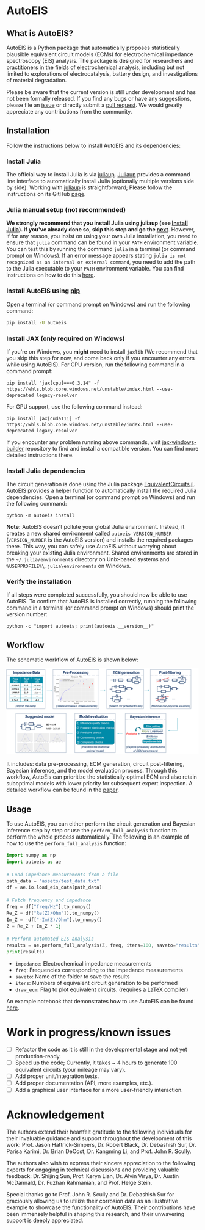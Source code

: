 # AutoEIS
## What is AutoEIS?
AutoEIS is a Python package that automatically proposes statistically plausible equivalent circuit models (ECMs) for electrochemical impedance spectroscopy (EIS) analysis. The package is designed for researchers and practitioners in the fields of electrochemical analysis, including but not limited to explorations of electrocatalysis, battery design, and investigations of material degradation.

Please be aware that the current version is still under development and has not been formally released. If you find any bugs or have any suggestions, please file an [issue](https://github.com/AUTODIAL/AutoEIS/issues) or directly submit a [pull request](https://github.com/AUTODIAL/AutoEIS/pulls). We would greatly appreciate any contributions from the community.

## Installation
Follow the instructions below to install AutoEIS and its dependencies:

### Install Julia
The official way to install Julia is via [juliaup](https://github.com/JuliaLang/juliaup). [Juliaup](https://github.com/JuliaLang/juliaup) provides a command line interface to automatically install Julia (optionally multiple versions side by side). Working with [juliaup](https://github.com/JuliaLang/juliaup) is straightforward; Please follow the instructions on its GitHub [page](https://github.com/JuliaLang/juliaup).

### Julia manual setup (not recommended)
**We strongly recommend that you install Julia using juliaup (see [Install Julia](#install-julia)). If you've already done so, skip this step and go the [next](#install-autoeis-using-pip)**. However, if for any reason, you insist on using your own Julia installation, you need to ensure that `julia` command can be found in your `PATH` environment variable. You can test this by running the command `julia` in a terminal (or command prompt on Windows). If an error message appears stating `julia is not recognized as an internal or external command`, you need to add the path to the Julia executable to your `PATH` environment variable. You can find instructions on how to do this [here](https://julialang.org/downloads/platform/#windows).

### Install AutoEIS using [pip](https://pypi.org/project/autoeis)
Open a terminal (or command prompt on Windows) and run the following command:

```bash
pip install -U autoeis
```

### Install JAX (only required on Windows)
If you're on Windows, you **might** need to install `jaxlib` (We recommend that you skip this step for now, and come back only if you encounter any errors while using AutoEIS). For CPU version, run the following command in a command prompt:

```shell
pip install "jax[cpu]===0.3.14" -f https://whls.blob.core.windows.net/unstable/index.html --use-deprecated legacy-resolver
```

For GPU support, use the following command instead:

```shell
pip install jax[cuda111] -f https://whls.blob.core.windows.net/unstable/index.html --use-deprecated legacy-resolver
```

If you encounter any problem running above commands, visit [jax-windows-builder](https://github.com/cloudhan/jax-windows-builder) repository to find and install a compatible version. You can find more detailed instructions there.

### Install Julia dependencies
The circuit generation is done using the Julia package [EquivalentCircuits.jl](https://github.com/MaximeVH/EquivalentCircuits.jl). AutoEIS provides a helper function to automatically install the required Julia dependencies. Open a terminal (or command prompt on Windows) and run the following command:

```shell
python -m autoeis install
```

**Note:** AutoEIS doesn't pollute your global Julia environment. Instead, it creates a new shared environment called `autoeis-VERSION_NUMBER` (`VERSION_NUMBER` is the AutoEIS version) and installs the required packages there. This way, you can safely use AutoEIS without worrying about breaking your existing Julia environment. Shared environments are stored in the `~/.julia/environments` directory on Unix-based systems and `%USERPROFILE%\.julia\environments` on Windows.

### Verify the installation
If all steps were completed successfully, you should now be able to use AutoEIS. To confirm that AutoEIS is installed correctly, running the following command in a terminal (or command prompt on Windows) should print the version number:

```shell
python -c "import autoeis; print(autoeis.__version__)"
```

## Workflow
The schematic workflow of AutoEIS is shown below:

![AutoEIS workflow](https://raw.githubusercontent.com/AUTODIAL/AutoEIS/develop/assets/workflow.png)

It includes: data pre-processing, ECM generation, circuit post-filtering, Bayesian inference, and the model evaluation process. Through this workflow, AutoEis can prioritize the statistically optimal ECM and also retain suboptimal models with lower priority for subsequent expert inspection. A detailed workflow can be found in the [paper](https://iopscience.iop.org/article/10.1149/1945-7111/aceab2/meta).

## Usage
To use AutoEIS, you can either perform the circuit generation and Bayesian inference step by step or use the `perform_full_analysis` function to perform the whole process automatically. The following is an example of how to use the `perform_full_analysis` function:

```python
import numpy as np
import autoeis as ae

# Load impedance measurements from a file
path_data = "assets/test_data.txt"
df = ae.io.load_eis_data(path_data)

# Fetch frequency and impedance
freq = df["freq/Hz"].to_numpy()
Re_Z = df["Re(Z)/Ohm"]).to_numpy()
Im_Z = -df["-Im(Z)/Ohm"].to_numpy()
Z = Re_Z + Im_Z * 1j

# Perform automated EIS analysis
results = ae.perform_full_analysis(Z, freq, iters=100, saveto="results", draw_ecm=True)
print(results)
```

- `impedance`: Electrochemical impedance measurements
- `freq`: Frequencies corresponding to the impedance measurements
- `saveto`: Name of the folder to save the results
- `iters`: Numbers of equivalent circuit generation to be performed
- `draw_ecm`: Flag to plot equivalent circuits. (requires a [LaTeX compiler](https://www.latex-project.org/get/)) 
  
An example notebook that demonstrates how to use AutoEIS can be found [here](https://github.com/AUTODIAL/AutoEIS/blob/develop/examples/demo_brief.ipynb).

# Work in progress/known issues
- [ ] Refactor the code as it is still in the developmental stage and not yet production-ready.
- [ ] Speed up the code; Currently, it takes ~ 4 hours to generate 100 equivalent circuits (your mileage may vary).
- [ ] Add proper unit/integration tests.
- [ ] Add proper documentation (API, more examples, etc.).
- [ ] Add a graphical user interface for a more user-friendly interaction.

# Acknowledgement
The authors extend their heartfelt gratitude to the following individuals for their invaluable guidance and support throughout the development of this work: Prof. Jason Hattrick-Simpers, Dr. Robert Black, Dr. Debashish Sur, Dr. Parisa Karimi, Dr. Brian DeCost, Dr. Kangming Li, and Prof. John R. Scully.

The authors also wish to express their sincere appreciation to the following experts for engaging in technical discussions and providing valuable feedback: Dr. Shijing Sun, Prof. Keryn Lian, Dr. Alvin Virya, Dr. Austin McDannald, Dr. Fuzhan Rahmanian, and Prof. Helge Stein.

Special thanks go to Prof. John R. Scully and Dr. Debashish Sur for graciously allowing us to utilize their corrosion data as an illustrative example to showcase the functionality of AutoEIS. Their contributions have been immensely helpful in shaping this research, and their unwavering support is deeply appreciated.
